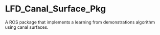 # LFD_Canal_Surface_Pkg
A ROS package that implements a learning from demonstrations algorithm using canal surfaces.
